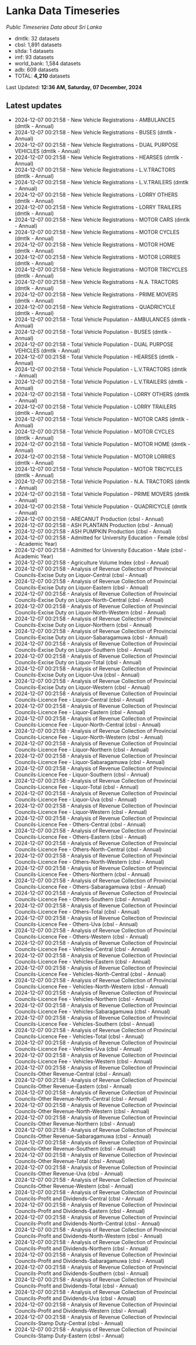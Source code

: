 # Lanka Data Timeseries
*Public Timeseries Data about Sri Lanka*

* dmtlk: 32 datasets
* cbsl: 1,891 datasets
* sltda: 1 datasets
* imf: 93 datasets
* world_bank: 1,584 datasets
* adb: 609 datasets
* TOTAL: **4,210** datasets

Last Updated: **12:36 AM, Saturday, 07 December, 2024**

## Latest updates

* 2024-12-07 00:21:58 - New Vehicle Registrations - AMBULANCES (dmtlk - Annual)
* 2024-12-07 00:21:58 - New Vehicle Registrations - BUSES (dmtlk - Annual)
* 2024-12-07 00:21:58 - New Vehicle Registrations - DUAL PURPOSE VEHICLES (dmtlk - Annual)
* 2024-12-07 00:21:58 - New Vehicle Registrations - HEARSES (dmtlk - Annual)
* 2024-12-07 00:21:58 - New Vehicle Registrations - L.V.TRACTORS (dmtlk - Annual)
* 2024-12-07 00:21:58 - New Vehicle Registrations - L.V.TRAILERS (dmtlk - Annual)
* 2024-12-07 00:21:58 - New Vehicle Registrations - LORRY OTHERS (dmtlk - Annual)
* 2024-12-07 00:21:58 - New Vehicle Registrations - LORRY TRAILERS (dmtlk - Annual)
* 2024-12-07 00:21:58 - New Vehicle Registrations - MOTOR CARS (dmtlk - Annual)
* 2024-12-07 00:21:58 - New Vehicle Registrations - MOTOR CYCLES (dmtlk - Annual)
* 2024-12-07 00:21:58 - New Vehicle Registrations - MOTOR HOME (dmtlk - Annual)
* 2024-12-07 00:21:58 - New Vehicle Registrations - MOTOR LORRIES (dmtlk - Annual)
* 2024-12-07 00:21:58 - New Vehicle Registrations - MOTOR TRICYCLES (dmtlk - Annual)
* 2024-12-07 00:21:58 - New Vehicle Registrations - N.A. TRACTORS (dmtlk - Annual)
* 2024-12-07 00:21:58 - New Vehicle Registrations - PRIME MOVERS (dmtlk - Annual)
* 2024-12-07 00:21:58 - New Vehicle Registrations - QUADRICYCLE (dmtlk - Annual)
* 2024-12-07 00:21:58 - Total Vehicle Population - AMBULANCES (dmtlk - Annual)
* 2024-12-07 00:21:58 - Total Vehicle Population - BUSES (dmtlk - Annual)
* 2024-12-07 00:21:58 - Total Vehicle Population - DUAL PURPOSE VEHICLES (dmtlk - Annual)
* 2024-12-07 00:21:58 - Total Vehicle Population - HEARSES (dmtlk - Annual)
* 2024-12-07 00:21:58 - Total Vehicle Population - L.V.TRACTORS (dmtlk - Annual)
* 2024-12-07 00:21:58 - Total Vehicle Population - L.V.TRAILERS (dmtlk - Annual)
* 2024-12-07 00:21:58 - Total Vehicle Population - LORRY OTHERS (dmtlk - Annual)
* 2024-12-07 00:21:58 - Total Vehicle Population - LORRY TRAILERS (dmtlk - Annual)
* 2024-12-07 00:21:58 - Total Vehicle Population - MOTOR CARS (dmtlk - Annual)
* 2024-12-07 00:21:58 - Total Vehicle Population - MOTOR CYCLES (dmtlk - Annual)
* 2024-12-07 00:21:58 - Total Vehicle Population - MOTOR HOME (dmtlk - Annual)
* 2024-12-07 00:21:58 - Total Vehicle Population - MOTOR LORRIES (dmtlk - Annual)
* 2024-12-07 00:21:58 - Total Vehicle Population - MOTOR TRICYCLES (dmtlk - Annual)
* 2024-12-07 00:21:58 - Total Vehicle Population - N.A. TRACTORS (dmtlk - Annual)
* 2024-12-07 00:21:58 - Total Vehicle Population - PRIME MOVERS (dmtlk - Annual)
* 2024-12-07 00:21:58 - Total Vehicle Population - QUADRICYCLE (dmtlk - Annual)
* 2024-12-07 00:21:58 - ARECANUT Production (cbsl - Annual)
* 2024-12-07 00:21:58 - ASH PLANTAIN Production (cbsl - Annual)
* 2024-12-07 00:21:58 - ASH PUMPKIN Production (cbsl - Annual)
* 2024-12-07 00:21:58 - Admitted for University Education - Female (cbsl - Academic Year)
* 2024-12-07 00:21:58 - Admitted for University Education - Male (cbsl - Academic Year)
* 2024-12-07 00:21:58 - Agriculture Volume Index (cbsl - Annual)
* 2024-12-07 00:21:58 - Analysis of Revenue Collection of Provincial Councils-Excise Duty on Liquor-Central (cbsl - Annual)
* 2024-12-07 00:21:58 - Analysis of Revenue Collection of Provincial Councils-Excise Duty on Liquor-Eastern (cbsl - Annual)
* 2024-12-07 00:21:58 - Analysis of Revenue Collection of Provincial Councils-Excise Duty on Liquor-North-Central (cbsl - Annual)
* 2024-12-07 00:21:58 - Analysis of Revenue Collection of Provincial Councils-Excise Duty on Liquor-North-Western (cbsl - Annual)
* 2024-12-07 00:21:58 - Analysis of Revenue Collection of Provincial Councils-Excise Duty on Liquor-Northern (cbsl - Annual)
* 2024-12-07 00:21:58 - Analysis of Revenue Collection of Provincial Councils-Excise Duty on Liquor-Sabaragamuwa (cbsl - Annual)
* 2024-12-07 00:21:58 - Analysis of Revenue Collection of Provincial Councils-Excise Duty on Liquor-Southern (cbsl - Annual)
* 2024-12-07 00:21:58 - Analysis of Revenue Collection of Provincial Councils-Excise Duty on Liquor-Total (cbsl - Annual)
* 2024-12-07 00:21:58 - Analysis of Revenue Collection of Provincial Councils-Excise Duty on Liquor-Uva (cbsl - Annual)
* 2024-12-07 00:21:58 - Analysis of Revenue Collection of Provincial Councils-Excise Duty on Liquor-Western (cbsl - Annual)
* 2024-12-07 00:21:58 - Analysis of Revenue Collection of Provincial Councils-Licence Fee - Liquor-Central (cbsl - Annual)
* 2024-12-07 00:21:58 - Analysis of Revenue Collection of Provincial Councils-Licence Fee - Liquor-Eastern (cbsl - Annual)
* 2024-12-07 00:21:58 - Analysis of Revenue Collection of Provincial Councils-Licence Fee - Liquor-North-Central (cbsl - Annual)
* 2024-12-07 00:21:58 - Analysis of Revenue Collection of Provincial Councils-Licence Fee - Liquor-North-Western (cbsl - Annual)
* 2024-12-07 00:21:58 - Analysis of Revenue Collection of Provincial Councils-Licence Fee - Liquor-Northern (cbsl - Annual)
* 2024-12-07 00:21:58 - Analysis of Revenue Collection of Provincial Councils-Licence Fee - Liquor-Sabaragamuwa (cbsl - Annual)
* 2024-12-07 00:21:58 - Analysis of Revenue Collection of Provincial Councils-Licence Fee - Liquor-Southern (cbsl - Annual)
* 2024-12-07 00:21:58 - Analysis of Revenue Collection of Provincial Councils-Licence Fee - Liquor-Total (cbsl - Annual)
* 2024-12-07 00:21:58 - Analysis of Revenue Collection of Provincial Councils-Licence Fee - Liquor-Uva (cbsl - Annual)
* 2024-12-07 00:21:58 - Analysis of Revenue Collection of Provincial Councils-Licence Fee - Liquor-Western (cbsl - Annual)
* 2024-12-07 00:21:58 - Analysis of Revenue Collection of Provincial Councils-Licence Fee - Others-Central (cbsl - Annual)
* 2024-12-07 00:21:58 - Analysis of Revenue Collection of Provincial Councils-Licence Fee - Others-Eastern (cbsl - Annual)
* 2024-12-07 00:21:58 - Analysis of Revenue Collection of Provincial Councils-Licence Fee - Others-North-Central (cbsl - Annual)
* 2024-12-07 00:21:58 - Analysis of Revenue Collection of Provincial Councils-Licence Fee - Others-North-Western (cbsl - Annual)
* 2024-12-07 00:21:58 - Analysis of Revenue Collection of Provincial Councils-Licence Fee - Others-Northern (cbsl - Annual)
* 2024-12-07 00:21:58 - Analysis of Revenue Collection of Provincial Councils-Licence Fee - Others-Sabaragamuwa (cbsl - Annual)
* 2024-12-07 00:21:58 - Analysis of Revenue Collection of Provincial Councils-Licence Fee - Others-Southern (cbsl - Annual)
* 2024-12-07 00:21:58 - Analysis of Revenue Collection of Provincial Councils-Licence Fee - Others-Total (cbsl - Annual)
* 2024-12-07 00:21:58 - Analysis of Revenue Collection of Provincial Councils-Licence Fee - Others-Uva (cbsl - Annual)
* 2024-12-07 00:21:58 - Analysis of Revenue Collection of Provincial Councils-Licence Fee - Others-Western (cbsl - Annual)
* 2024-12-07 00:21:58 - Analysis of Revenue Collection of Provincial Councils-Licence Fee - Vehicles-Central (cbsl - Annual)
* 2024-12-07 00:21:58 - Analysis of Revenue Collection of Provincial Councils-Licence Fee - Vehicles-Eastern (cbsl - Annual)
* 2024-12-07 00:21:58 - Analysis of Revenue Collection of Provincial Councils-Licence Fee - Vehicles-North-Central (cbsl - Annual)
* 2024-12-07 00:21:58 - Analysis of Revenue Collection of Provincial Councils-Licence Fee - Vehicles-North-Western (cbsl - Annual)
* 2024-12-07 00:21:58 - Analysis of Revenue Collection of Provincial Councils-Licence Fee - Vehicles-Northern (cbsl - Annual)
* 2024-12-07 00:21:58 - Analysis of Revenue Collection of Provincial Councils-Licence Fee - Vehicles-Sabaragamuwa (cbsl - Annual)
* 2024-12-07 00:21:58 - Analysis of Revenue Collection of Provincial Councils-Licence Fee - Vehicles-Southern (cbsl - Annual)
* 2024-12-07 00:21:58 - Analysis of Revenue Collection of Provincial Councils-Licence Fee - Vehicles-Total (cbsl - Annual)
* 2024-12-07 00:21:58 - Analysis of Revenue Collection of Provincial Councils-Licence Fee - Vehicles-Uva (cbsl - Annual)
* 2024-12-07 00:21:58 - Analysis of Revenue Collection of Provincial Councils-Licence Fee - Vehicles-Western (cbsl - Annual)
* 2024-12-07 00:21:58 - Analysis of Revenue Collection of Provincial Councils-Other Revenue-Central (cbsl - Annual)
* 2024-12-07 00:21:58 - Analysis of Revenue Collection of Provincial Councils-Other Revenue-Eastern (cbsl - Annual)
* 2024-12-07 00:21:58 - Analysis of Revenue Collection of Provincial Councils-Other Revenue-North-Central (cbsl - Annual)
* 2024-12-07 00:21:58 - Analysis of Revenue Collection of Provincial Councils-Other Revenue-North-Western (cbsl - Annual)
* 2024-12-07 00:21:58 - Analysis of Revenue Collection of Provincial Councils-Other Revenue-Northern (cbsl - Annual)
* 2024-12-07 00:21:58 - Analysis of Revenue Collection of Provincial Councils-Other Revenue-Sabaragamuwa (cbsl - Annual)
* 2024-12-07 00:21:58 - Analysis of Revenue Collection of Provincial Councils-Other Revenue-Southern (cbsl - Annual)
* 2024-12-07 00:21:58 - Analysis of Revenue Collection of Provincial Councils-Other Revenue-Total (cbsl - Annual)
* 2024-12-07 00:21:58 - Analysis of Revenue Collection of Provincial Councils-Other Revenue-Uva (cbsl - Annual)
* 2024-12-07 00:21:58 - Analysis of Revenue Collection of Provincial Councils-Other Revenue-Western (cbsl - Annual)
* 2024-12-07 00:21:58 - Analysis of Revenue Collection of Provincial Councils-Profit and Dividends-Central (cbsl - Annual)
* 2024-12-07 00:21:58 - Analysis of Revenue Collection of Provincial Councils-Profit and Dividends-Eastern (cbsl - Annual)
* 2024-12-07 00:21:58 - Analysis of Revenue Collection of Provincial Councils-Profit and Dividends-North-Central (cbsl - Annual)
* 2024-12-07 00:21:58 - Analysis of Revenue Collection of Provincial Councils-Profit and Dividends-North-Western (cbsl - Annual)
* 2024-12-07 00:21:58 - Analysis of Revenue Collection of Provincial Councils-Profit and Dividends-Northern (cbsl - Annual)
* 2024-12-07 00:21:58 - Analysis of Revenue Collection of Provincial Councils-Profit and Dividends-Sabaragamuwa (cbsl - Annual)
* 2024-12-07 00:21:58 - Analysis of Revenue Collection of Provincial Councils-Profit and Dividends-Southern (cbsl - Annual)
* 2024-12-07 00:21:58 - Analysis of Revenue Collection of Provincial Councils-Profit and Dividends-Total (cbsl - Annual)
* 2024-12-07 00:21:58 - Analysis of Revenue Collection of Provincial Councils-Profit and Dividends-Uva (cbsl - Annual)
* 2024-12-07 00:21:58 - Analysis of Revenue Collection of Provincial Councils-Profit and Dividends-Western (cbsl - Annual)
* 2024-12-07 00:21:58 - Analysis of Revenue Collection of Provincial Councils-Stamp Duty-Central (cbsl - Annual)
* 2024-12-07 00:21:58 - Analysis of Revenue Collection of Provincial Councils-Stamp Duty-Eastern (cbsl - Annual)